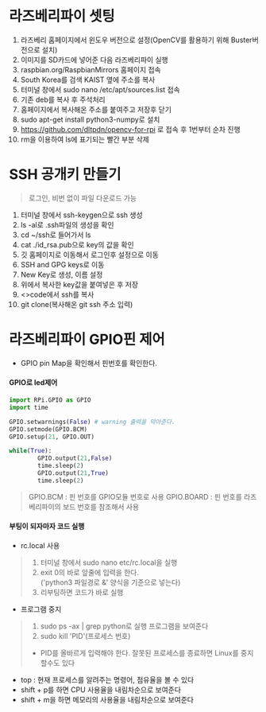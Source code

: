 # 라즈베리파이 셋팅
1. 라즈베리 홈페이지에서 윈도우 버전으로 설정(OpenCV를 활용하기 위해 Buster버전으로 설치)
2. 이미지를 SD카드에 넣어준 다음 라즈베리파이 실행
3. raspbian.org/RaspbianMirrors 홈페이지 접속
4. South Korea를 검색 KAIST 옆에 주소를 복사
5. 터미널 창에서 sudo nano /etc/apt/sources.list 접속
6. 기존 deb를 복사 후 주석처리
7. 홈페이지에서 복사해온 주소를 붙여주고 저장후 닫기
8. sudo apt-get install python3-numpy로 설치
9. https://github.com/dltpdn/opencv-for-rpi 로 접속 후 1번부터 순차 진행
10. rm을 이용하여 ls에 표기되는 빨간 부분 삭제

# SSH 공개키 만들기
> 로그인, 비번 없이 파일 다운로드 가능
1. 터미널 창에서 ssh-keygen으로 ssh 생성
2. ls -al로 .ssh파일의 생성을 확인
3. cd ~/ssh로 들어가서 ls
4. cat ./id_rsa.pub으로 key의 값을 확인
5. 깃 홈페이지로 이동해서 로그인후 설정으로 이동
6. SSH and GPG keys로 이동
7. New Key로 생성, 이름 설정
8. 위에서 복사한 key값을 붙여넣은 후 저장
9. <>code에서 ssh를 복사
10. git clone(복사해온 git ssh 주소 입력)

# 라즈베리파이 GPIO핀 제어
* GPIO pin Map을 확인해서 핀번호를 확인한다.

#### GPIO로 led제어
```python
import RPi.GPIO as GPIO
import time

GPIO.setwarnings(False) # warning 출력을 막아준다.
GPIO.setmode(GPIO.BCM)
GPIO.setup(21, GPIO.OUT)

while(True):
        GPIO.output(21,False)
        time.sleep(2)
        GPIO.output(21,True)
        time.sleep(2)

```
> GPIO.BCM : 핀 번호를 GPIO모듈 번호로 사용
> GPIO.BOARD : 핀 번호를 라즈베리파이의 보드 번호를 참조해서 사용

#### 부팅이 되자마자 코드 실행
- rc.local 사용
> 1. 터미널 창에서 sudo nano etc/rc.local을 실행
> 2. exit 0의 바로 앞줄에 입력을 한다.</br> ('python3 파일경로 &' 양식을 기준으로 넣는다)
> 3. 리부팅하면 코드가 바로 실행
- 프로그램 중지
> 1. sudo ps -ax | grep python로 실행 프로그램을 보여준다
> 2. sudo kill 'PID'(프로세스 번호)
> - PID를 올바르게 입력해야 한다. 잘못된 프로세스를 종료하면 Linux를 중지할수도 있다
- top : 현재 프로세스를 알려주는 명령어, 점유율을 볼 수 있다
- shift + p를 하면 CPU 사용율을 내림차순으로 보여준다
- shift + m을 하면  메모리의 사용율을 내림차순으로 보여준다
